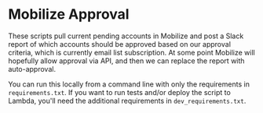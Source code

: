 # Mobilize Approval

These scripts pull current pending accounts in Mobilize and post a Slack report of which accounts should be approved based on our approval criteria, which is currently email list subscription. At some point Mobilize will hopefully allow approval via API, and then we can replace the report with auto-approval.

You can run this locally from a command line with only the requirements in `requirements.txt`. If you want to run tests and/or deploy the script to Lambda, you'll need the additional requirements in `dev_requirements.txt`.
